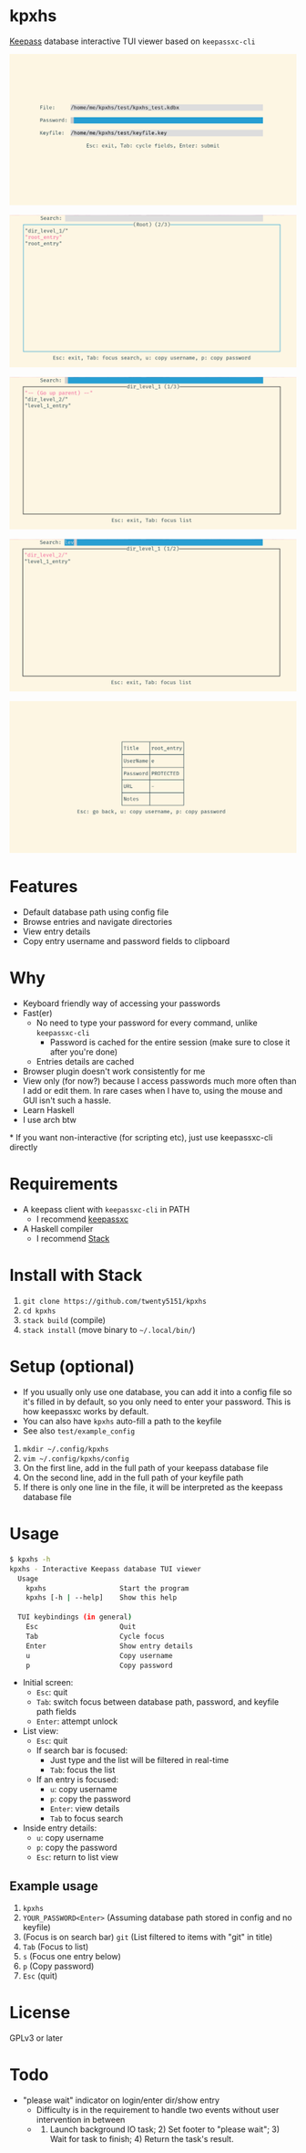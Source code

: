 # kpxhs

[Keepass](https://keepass.info/) database interactive TUI viewer based on `keepassxc-cli`

![unlock](pics/unlock.png)

![browser1](pics/browser1.png)

![browser2](pics/browser2.png)

![searching](pics/searching.png)

![entry](pics/entry.png)

# Features
- Default database path using config file
- Browse entries and navigate directories
- View entry details
- Copy entry username and password fields to clipboard

# Why
- Keyboard friendly way of accessing your passwords
- Fast(er)
    - No need to type your password for every command, unlike `keepassxc-cli`
        - Password is cached for the entire session (make sure to close it after you're done)
    - Entries details are cached
- Browser plugin doesn't work consistently for me
- View only (for now?) because I access passwords much more often than I add or edit them. In rare cases when I have to, using the mouse and GUI isn't such a hassle.
- Learn Haskell
- I use arch btw

\* If you want non-interactive (for scripting etc), just use keepassxc-cli directly

# Requirements
- A keepass client with `keepassxc-cli` in PATH
    - I recommend [keepassxc](https://github.com/keepassxreboot/keepassxc/)
- A Haskell compiler
    - I recommend [Stack](https://docs.haskellstack.org/en/stable/README/)

# Install with Stack
1. `git clone https://github.com/twenty5151/kpxhs`
2. `cd kpxhs`
3. `stack build` (compile)
4. `stack install` (move binary to `~/.local/bin/`)

# Setup (optional)
- If you usually only use one database, you can add it into a config file so it's filled in by default, so you only need to enter your password. This is how keepassxc works by default.
- You can also have `kpxhs` auto-fill a path to the keyfile
- See also `test/example_config`

1. `mkdir ~/.config/kpxhs`
2. `vim ~/.config/kpxhs/config`
3. On the first line, add in the full path of your keepass database file
4. On the second line, add in the full path of your keyfile path
5. If there is only one line in the file, it will be interpreted as the keepass database file

# Usage

```sh
$ kpxhs -h
kpxhs - Interactive Keepass database TUI viewer
  Usage
    kpxhs                  Start the program
    kpxhs [-h | --help]    Show this help

  TUI keybindings (in general)
    Esc                    Quit
    Tab                    Cycle focus
    Enter                  Show entry details
    u                      Copy username
    p                      Copy password
```

- Initial screen:
    - `Esc`: quit
    - `Tab`: switch focus between database path, password, and keyfile path fields
    - `Enter`: attempt unlock
- List view:
    - `Esc`: quit
    - If search bar is focused:
        - Just type and the list will be filtered in real-time
        - `Tab`: focus the list
    - If an entry is focused:
        - `u`: copy username
        - `p`: copy the password
        - `Enter`: view details
        - `Tab` to focus search
- Inside entry details:
    - `u`: copy username
    - `p`: copy the password
    - `Esc`: return to list view

## Example usage

1. `kpxhs`
2. `YOUR_PASSWORD<Enter>` (Assuming database path stored in config and no keyfile)
3. (Focus is on search bar) `git` (List filtered to items with "git" in title)
4. `Tab` (Focus to list)
5. `s` (Focus one entry below)
6. `p` (Copy password)
7. `Esc` (quit)

# License

GPLv3 or later

# Todo
- "please wait" indicator on login/enter dir/show entry
    - Difficulty is in the requirement to handle two events without user intervention in between
    - 1) Launch background IO task; 2) Set footer to "please wait"; 3) Wait for task to finish; 4) Return the task's result.
